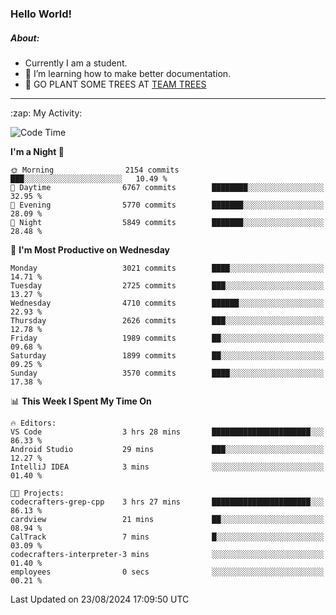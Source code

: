 ### Hello World!

##### About:
- Currently I am a student.
- 🌱 I’m learning how to make better documentation.
- 🌱 GO PLANT SOME TREES AT [TEAM TREES](https://teamtrees.org/)

---
  <summary>:zap: My Activity:</summary>
  
<!--START_SECTION:waka-->
![Code Time](http://img.shields.io/badge/Code%20Time-1%2C414%20hrs%2036%20mins-blue)

**I'm a Night 🦉** 

```text
🌞 Morning                2154 commits        ███░░░░░░░░░░░░░░░░░░░░░░   10.49 % 
🌆 Daytime                6767 commits        ████████░░░░░░░░░░░░░░░░░   32.95 % 
🌃 Evening                5770 commits        ███████░░░░░░░░░░░░░░░░░░   28.09 % 
🌙 Night                  5849 commits        ███████░░░░░░░░░░░░░░░░░░   28.48 % 
```
📅 **I'm Most Productive on Wednesday** 

```text
Monday                   3021 commits        ████░░░░░░░░░░░░░░░░░░░░░   14.71 % 
Tuesday                  2725 commits        ███░░░░░░░░░░░░░░░░░░░░░░   13.27 % 
Wednesday                4710 commits        ██████░░░░░░░░░░░░░░░░░░░   22.93 % 
Thursday                 2626 commits        ███░░░░░░░░░░░░░░░░░░░░░░   12.78 % 
Friday                   1989 commits        ██░░░░░░░░░░░░░░░░░░░░░░░   09.68 % 
Saturday                 1899 commits        ██░░░░░░░░░░░░░░░░░░░░░░░   09.25 % 
Sunday                   3570 commits        ████░░░░░░░░░░░░░░░░░░░░░   17.38 % 
```


📊 **This Week I Spent My Time On** 

```text
🔥 Editors: 
VS Code                  3 hrs 28 mins       ██████████████████████░░░   86.33 % 
Android Studio           29 mins             ███░░░░░░░░░░░░░░░░░░░░░░   12.27 % 
IntelliJ IDEA            3 mins              ░░░░░░░░░░░░░░░░░░░░░░░░░   01.40 % 

🐱‍💻 Projects: 
codecrafters-grep-cpp    3 hrs 27 mins       ██████████████████████░░░   86.13 % 
cardview                 21 mins             ██░░░░░░░░░░░░░░░░░░░░░░░   08.94 % 
CalTrack                 7 mins              █░░░░░░░░░░░░░░░░░░░░░░░░   03.09 % 
codecrafters-interpreter-3 mins              ░░░░░░░░░░░░░░░░░░░░░░░░░   01.40 % 
employees                0 secs              ░░░░░░░░░░░░░░░░░░░░░░░░░   00.21 % 
```


 Last Updated on 23/08/2024 17:09:50 UTC
<!--END_SECTION:waka-->
